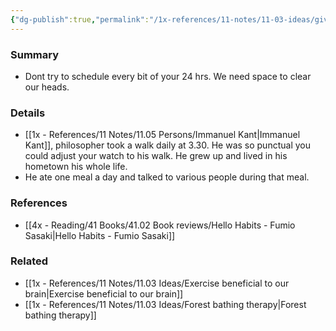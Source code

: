 ```yaml
---
{"dg-publish":true,"permalink":"/1x-references/11-notes/11-03-ideas/give-yourself-space-for-thinking/","title":"Give yourself space for thinking","created":"2023-01-23T18:32:34.000+03:00","updated":"2024-02-14T20:18:31.641+03:00"}
---
```



### Summary
- Dont try to schedule every bit of your 24 hrs. We need space to clear our heads.

### Details
- [[1x - References/11 Notes/11.05 Persons/Immanuel Kant\|Immanuel Kant]], philosopher took a walk daily at 3.30. He was so punctual you could adjust your watch to his walk. He grew up and lived in his hometown his whole life.
- He ate one meal a day and talked to various people during that meal.

### References
- [[4x - Reading/41 Books/41.02 Book reviews/Hello Habits - Fumio Sasaki\|Hello Habits - Fumio Sasaki]]

### Related
- [[1x - References/11 Notes/11.03 Ideas/Exercise beneficial to our brain\|Exercise beneficial to our brain]]
- [[1x - References/11 Notes/11.03 Ideas/Forest bathing therapy\|Forest bathing therapy]]